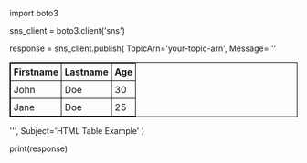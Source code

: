 import boto3

sns_client = boto3.client('sns')

response = sns_client.publish(
    TopicArn='your-topic-arn',
    Message='''<html>
<head>
<style>
table, th, td {
  border: 1px solid black;
  border-collapse: collapse;
}
th, td {
  padding: 5px;
}
</style>
</head>
<body>
<table style="width:100%">
  <tr>
    <th>Firstname</th>
    <th>Lastname</th> 
    <th>Age</th>
  </tr>
  <tr>
    <td>John</td>
    <td>Doe</td>
    <td>30</td>
  </tr>
  <tr>
    <td>Jane</td>
    <td>Doe</td>
    <td>25</td>
  </tr>
</table>
</body>
</html>''',
    Subject='HTML Table Example'
)

print(response)
